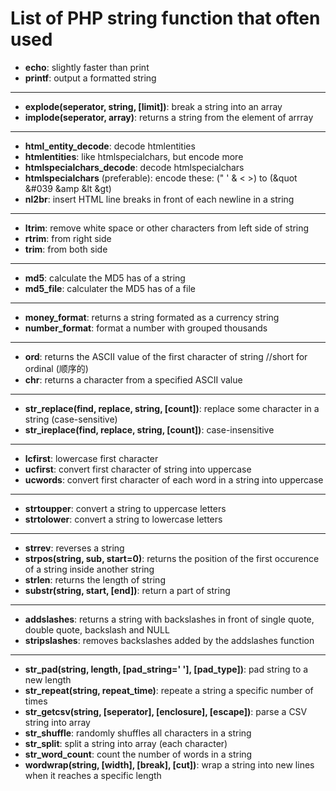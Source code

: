 # List of PHP string function that often used
- **echo**: slightly faster than print   
- **printf**: output a formatted string   

---
- **explode(seperator, string, [limit])**: break a string into an array
- **implode(seperator, array)**: returns a string from the element of arrray   

---
- **html_entity_decode**: decode htmlentities
- **htmlentities**: like htmlspecialchars, but encode more
- **htmlspecialchars_decode**: decode htmlspecialchars
- **htmlspecialchars** (preferable): encode these: (" ' & < >) to (&quot &#039 &amp &lt &gt)   
- **nl2br**: insert HTML line breaks in front of each newline in a string

---
- **ltrim**: remove white space or other characters from left side of string
- **rtrim**: from right side
- **trim**: from both side   

---
- **md5**: calculate the MD5 has of a string
- **md5_file**: calculater the MD5 has of a file   

---
- **money_format**: returns a string formated as a currency string
- **number_format**: format a number with grouped thousands   

---
- **ord**: returns the ASCII value of the first character of string //short for ordinal (顺序的)
- **chr**: returns a character from a specified ASCII value   

---
- **str_replace(find, replace, string, [count])**: replace some character in a string (case-sensitive)
- **str_ireplace(find, replace, string, [count])**: case-insensitive   

---
- **lcfirst**: lowercase first character
- **ucfirst**: convert first character of string into uppercase
- **ucwords**: convert first character of each word in a string into uppercase     

---
- **strtoupper**: convert a string to uppercase letters
- **strtolower**: convert a string to lowercase letters   

---
- **strrev**: reverses a string
- **strpos(string, sub, start=0)**: returns the position of the first occurence of a string inside another string
- **strlen**: returns the length of string   
- **substr(string, start, [end])**: return a part of string   

---
- **addslashes**: returns a string with backslashes in front of single quote, double quote, backslash and NULL
- **stripslashes**: removes backslashes added by the addslashes function   

---
- **str_pad(string, length, [pad_string=' '], [pad_type])**: pad string to a new length
- **str_repeat(string, repeat_time)**: repeate a string a specific number of times
- **str_getcsv(string, [seperator], [enclosure], [escape])**: parse a CSV string into array   
- **str_shuffle**: randomly shuffles all characters in a string
- **str_split**: split a string into array (each character)
- **str_word_count**: count the number of words in a string
- **wordwrap(string, [width], [break], [cut])**: wrap a string into new lines when it reaches a specific length   
